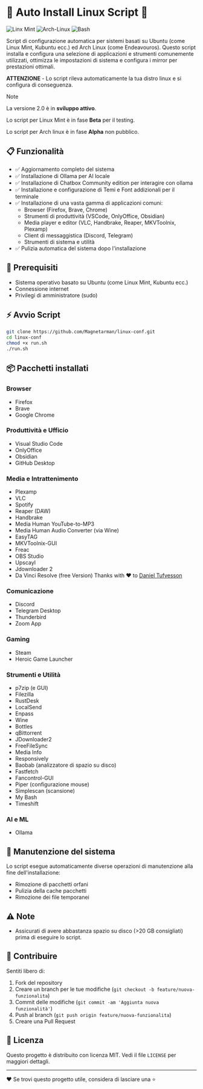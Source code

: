 # 🤖 Auto Install Linux Script 🤖

![Linx Mint](https://img.shields.io/badge/Linux_Mint-92B662?style=for-the-badge&logo=linux-mint&logoColor=white)
![Arch-Linux](https://img.shields.io/badge/Arch_linux-1793d1?style=for-the-badge&logo=Arch-linux&logoColor=white)
![Bash](https://img.shields.io/badge/Bash-2b2b2b?style=for-the-badge&logo=gnu-bash&logoColor=white)

Script di configurazione automatica per sistemi basati su Ubuntu (come Linux Mint, Kubuntu ecc.) ed Arch Linux (come Endeavouros). Questo script installa e configura una selezione di applicazioni e strumenti comunemente utilizzati, ottimizza le impostazioni di sistema e configura i mirror per prestazioni ottimali.

**ATTENZIONE** - Lo script rileva automaticamente la tua distro linux e si configura di conseguenza.

> [!Note]
> La versione 2.0 è in **sviluppo attivo**.
>
> Lo script per Linux Mint è in fase **Beta** per il testing.
>
> Lo script per Arch linux è in fase **Alpha** non pubblico.

## 📋 Funzionalità

- ✅ Aggiornamento completo del sistema
- ✅ Installazione di Ollama per AI locale
- ✅ Installazione di Chatbox Community edition per interagire con ollama
- ✅ Installazione e configurazione di Temi e Font addizionali per il terminale
- ✅ Installazione di una vasta gamma di applicazioni comuni:
  - Browser (Firefox, Brave, Chrome)
  - Strumenti di produttività (VSCode, OnlyOffice, Obsidian)
  - Media player e editor (VLC, Handbrake, Reaper, MKVToolnix, Plexamp)
  - Client di messaggistica (Discord, Telegram)
  - Strumenti di sistema e utilità
- ✅ Pulizia automatica del sistema dopo l'installazione

## 🔧 Prerequisiti

- Sistema operativo basato su Ubuntu (come Linux Mint, Kubuntu ecc.)
- Connessione internet
- Privilegi di amministratore (sudo)

## ⚡ Avvio Script

```bash
git clone https://github.com/Magnetarman/linux-conf.git
cd linux-conf
chmod +x run.sh
./run.sh
```

## 📦 Pacchetti installati

### Browser

- Firefox
- Brave
- Google Chrome

### Produttività e Ufficio

- Visual Studio Code
- OnlyOffice
- Obsidian
- GitHub Desktop

### Media e Intrattenimento

- Plexamp
- VLC
- Spotify
- Reaper (DAW)
- Handbrake
- Media Human YouTube-to-MP3
- Media Human Audio Converter (via Wine)
- EasyTAG
- MKVToolnix-GUI
- Freac
- OBS Studio
- Upscayl
- Jdownloader 2
- Da Vinci Resolve (free Version) Thanks with ❤️ to [Daniel Tufvesson](https://www.danieltufvesson.com/makeresolvedeb)

### Comunicazione

- Discord
- Telegram Desktop
- Thunderbird
- Zoom App

### Gaming

- Steam
- Heroic Game Launcher

### Strumenti e Utilità

- p7zip (e GUI)
- Filezilla
- RustDesk
- LocalSend
- Enpass
- Wine
- Bottles
- qBittorrent
- JDownloader2
- FreeFileSync
- Media Info
- Responsively
- Baobab (analizzatore di spazio su disco)
- Fastfetch
- Fancontrol-GUI
- Piper (configurazione mouse)
- Simplescan (scansione)
- My Bash
- Timeshift

### AI e ML

- Ollama

## 🔄 Manutenzione del sistema

Lo script esegue automaticamente diverse operazioni di manutenzione alla fine dell'installazione:

- Rimozione di pacchetti orfani
- Pulizia della cache pacchetti
- Rimozione dei file temporanei

## ⚠️ Note

- Assicurati di avere abbastanza spazio su disco (>20 GB consigliati) prima di eseguire lo script.

## 🤝 Contribuire

Sentiti libero di:

1. Fork del repository
2. Creare un branch per le tue modifiche (`git checkout -b feature/nuova-funzionalita`)
3. Commit delle modifiche (`git commit -am 'Aggiunta nuova funzionalità'`)
4. Push al branch (`git push origin feature/nuova-funzionalita`)
5. Creare una Pull Request

## 📜 Licenza

Questo progetto è distribuito con licenza MIT. Vedi il file `LICENSE` per maggiori dettagli.

---

❤️ Se trovi questo progetto utile, considera di lasciare una ⭐
